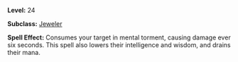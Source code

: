 <!-- TITLE: Spell: Gleaming Torment -->
<!-- SUBTITLE:  -->

**Level:** 24

**Subclass:** [Jeweler](jeweler)

**Spell Effect:** Consumes your target in mental torment, causing damage ever six seconds.  This spell also lowers their intelligence and wisdom, and drains their mana.